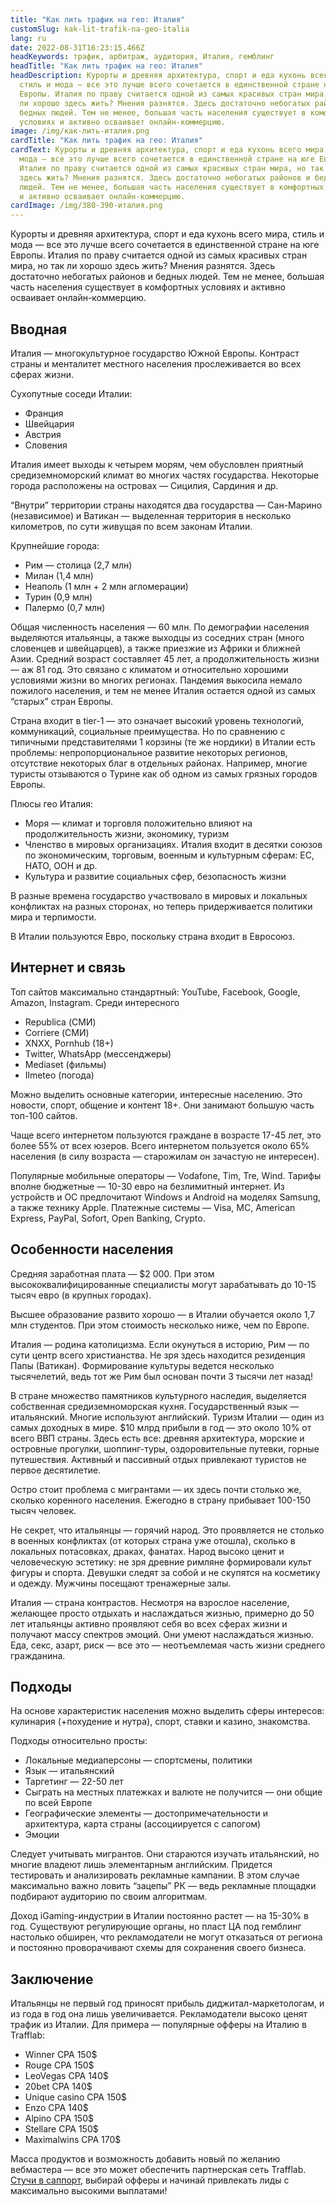 ```yaml
---
title: "Как лить трафик на гео: Италия"
customSlug: kak-lit-trafik-na-geo-italia
lang: ru
date: 2022-08-31T16:23:15.466Z
headKeywords: трафик, арбитраж, аудитория, Италия, гемблинг
headTitle: "Как лить трафик на гео: Италия"
headDescription: Курорты и древняя архитектура, спорт и еда кухонь всего мира,
  стиль и мода — все это лучше всего сочетается в единственной стране на юге
  Европы. Италия по праву считается одной из самых красивых стран мира, но так
  ли хорошо здесь жить? Мнения разнятся. Здесь достаточно небогатых районов и
  бедных людей. Тем не менее, большая часть населения существует в комфортных
  условиях и активно осваивает онлайн-коммерцию.
image: /img/как-лить-италия.png
cardTitle: "Как лить трафик на гео: Италия"
cardText: Курорты и древняя архитектура, спорт и еда кухонь всего мира, стиль и
  мода — все это лучше всего сочетается в единственной стране на юге Европы.
  Италия по праву считается одной из самых красивых стран мира, но так ли хорошо
  здесь жить? Мнения разнятся. Здесь достаточно небогатых районов и бедных
  людей. Тем не менее, большая часть населения существует в комфортных условиях
  и активно осваивает онлайн-коммерцию.
cardImage: /img/380-390-италия.png
---
```

Курорты и древняя архитектура, спорт и еда кухонь всего мира, стиль и мода — все это лучше всего сочетается в единственной стране на юге Европы. Италия по праву считается одной из самых красивых стран мира, но так ли хорошо здесь жить? Мнения разнятся. Здесь достаточно небогатых районов и бедных людей. Тем не менее, большая часть населения существует в комфортных условиях и активно осваивает онлайн-коммерцию.

## Вводная

Италия — многокультурное государство Южной Европы. Контраст страны и менталитет местного населения прослеживается во всех сферах жизни.

Сухопутные соседи Италии:

* Франция
* Швейцария
* Австрия
* Словения

Италия имеет выходы к четырем морям, чем обусловлен приятный средиземноморский климат во многих частях государства. Некоторые города расположены на островах — Сицилия, Сардиния и др.

“Внутри” территории страны находятся два государства — Сан-Марино (независимое) и Ватикан — выделенная территория в несколько километров, по сути живущая по всем законам Италии.

Крупнейшие города:

* Рим — столица (2,7 млн)
* Милан (1,4 млн)
* Неаполь (1 млн + 2 млн агломерации)
* Турин (0,9 млн)
* Палермо (0,7 млн)

Общая численность населения — 60 млн. По демографии населения выделяются итальянцы, а также выходцы из соседних стран (много словенцев и швейцарцев), а также приезжие из Африки и ближней Азии. Средний возраст составляет 45 лет, а продолжительность жизни — аж 81 год. Это связано с климатом и относительно хорошими условиями жизни во многих регионах. Пандемия выкосила немало пожилого населения, и тем не менее Италия остается одной из самых “старых” стран Европы. 

Страна входит в tier-1 — это означает высокий уровень технологий, коммуникаций, социальные преимущества. Но по сравнению с типичными представителями 1 корзины (те же нордики) в Италии есть проблемы: непропорциональное развитие некоторых регионов, отсутствие некоторых благ в отдельных районах. Например, многие туристы отзываются о Турине как об одном из самых грязных городов Европы.

Плюсы гео Италия:

* Моря — климат и торговля положительно влияют на продолжительность жизни, экономику, туризм
* Членство в мировых организациях. Италия входит в десятки союзов по экономическим, торговым, военным и культурным сферам: ЕС, НАТО, ООН и др.
* Культура и развитие социальных сфер, безопасность жизни

В разные времена государство участвовало в мировых и локальных конфликтах на разных сторонах, но теперь придерживается политики мира и терпимости.

В Италии пользуются Евро, поскольку страна входит в Евросоюз.

## Интернет и связь

Топ сайтов максимально стандартный: YouTube, Facebook, Google, Amazon, Instagram. Среди интересного

* Republica (СМИ)
* Corriere (СМИ)
* XNXX, Pornhub (18+)
* Twitter, WhatsApp (мессенджеры)
* Mediaset (фильмы)
* Ilmeteo (погода)

Можно выделить основные категории, интересные населению. Это новости, спорт, общение и контент 18+. Они занимают большую часть топ-100 сайтов.

Чаще всего интернетом пользуются граждане в возрасте 17-45 лет, это более 55% от всех юзеров. Всего интернетом пользуется около 65% населения (в силу возраста — старожилам он зачастую не интересен).

Популярные мобильные операторы — Vodafone, Tim, Tre, Wind. Тарифы вполне бюджетные — 10-30 евро на безлимитный интернет. Из устройств и ОС предпочитают Windows и Android на моделях Samsung, а также технику Apple. Платежные системы — Visa, MC, American Express, PayPal, Sofort, Open Banking, Crypto.

## Особенности населения

Средняя заработная плата — $2 000. При этом высококвалифицированные специалисты могут зарабатывать до 10-15 тысяч евро (в крупных городах).

Высшее образование развито хорошо — в Италии обучается около 1,7 млн студентов. При этом стоимость несколько ниже, чем по Европе.

Италия — родина католицизма. Если окунуться в историю, Рим — по сути центр всего христианства. Не зря здесь находится резиденция Папы (Ватикан). Формирование культуры ведется несколько тысячелетий, ведь тот же Рим был основан почти 3 тысячи лет назад!

В стране множество памятников культурного наследия, выделяется собственная средиземноморская кухня. Государственный язык — итальянский. Многие используют английский. Туризм Италии — один из самых доходных в мире. $10 млрд прибыли в год — это около 10% от всего ВВП страны. Здесь есть все: древняя архитектура, морские и островные прогулки, шоппинг-туры, оздоровительные путевки, горные путешествия. Активный и пассивный отдых привлекают туристов не первое десятилетие.

Остро стоит проблема с мигрантами — их здесь почти столько же, сколько коренного населения. Ежегодно в страну прибывает 100-150 тысяч человек.

Не секрет, что итальянцы — горячий народ. Это проявляется не столько в военных конфликтах (от которых страна уже отошла), сколько в локальных потасовках, драках, фанатах. Народ высоко ценит и человеческую эстетику: не зря древние римляне формировали культ фигуры и спорта. Девушки следят за собой и не скупятся на косметику и одежду. Мужчины посещают тренажерные залы.

Италия — страна контрастов. Несмотря на взрослое население, желающее просто отдыхать и наслаждаться жизнью, примерно до 50 лет итальянцы активно проявляют себя во всех сферах жизни и получают массу спектров эмоций. Они умеют наслаждаться жизнью. Еда, секс, азарт, риск — все это — неотъемлемая часть жизни среднего гражданина.

## Подходы

На основе характеристик населения можно выделить сферы интересов: кулинария (+похудение и нутра), спорт, ставки и казино, знакомства.

Подходы относительно просты:

* Локальные медиаперсоны — спортсмены, политики
* Язык — итальянский
* Таргетинг — 22-50 лет
* Сыграть на местных платежках и валюте не получится — они общие по всей Европе
* Географические элементы — достопримечательности и архитектура, карта страны (ассоциируется с сапогом)
* Эмоции

Следует учитывать мигрантов. Они стараются изучать итальянский, но многие владеют лишь элементарным английским. Придется тестировать и анализировать рекламные кампании. В этом случае максимально важно ловить “зацепы” РК — ведь рекламные площадки подбирают аудиторию по своим алгоритмам.

Доход iGaming-индустрии в Италии постоянно растет — на 15-30% в год. Существуют регулирующие органы, но пласт ЦА под гемблинг настолько обширен, что рекламодатели не могут отказаться от региона и постоянно проворачивают схемы для сохранения своего бизнеса.

## Заключение

Итальянцы не первый год приносят прибыль диджитал-маркетологам, и из года в год она лишь увеличивается. Рекламодатели высоко ценят трафик из Италии. Для примера — популярные офферы на Италию в Trafflab:

* Winner CPA 150$
* Rouge CPA 150$
* LeoVegas CPA 140$
* 20bet CPA 140$
* Unique casino CPA 150$
* Enzo CPA 140$
* Alpino CPA 150$
* Stellare CPA 150$
* Maximalwins CPA 170$

Масса продуктов и возможность добавить новый по желанию вебмастера — все это может обеспечить партнерская сеть Trafflab. [Стучи в саппорт](https://bit.ly/3ebuXRu), выбирай офферы и начинай привлекать лиды с максимально высокими выплатами!